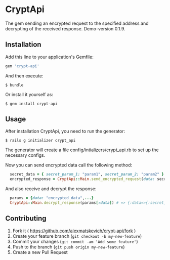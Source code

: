 # CryptApi

The gem sending an encrypted request to the specified address and decrypting of the received response. Demo-version 0.1.9. 

## Installation

Add this line to your application's Gemfile:

```ruby
gem 'crypt-api'
```

And then execute:

    $ bundle

Or install it yourself as:

    $ gem install crypt-api

## Usage

After installation CryptApi, you need to run the generator:
    
    $ rails g initializer crypt_api

The generator will create a file config/intializers/crypt_api.rb to set up the necessary configs.


Now you can send encrypted data call the following method:

  ```ruby
    secret_data = { secret_param_1: "param1", secret_param_2: "param2" }
    encrypted_response = CryptApi::Main.send_encrypted_request(data: secret_data)
  ```

And also receive and decrypt the response:

  ```ruby
    params = {data: "encrypted_data",...}
    CryptApi::Main.decrypt_response(params[:data]) # => {:data=>{:secret_param_1=>"param1", :secret_param_2=>"param2"}}
  ```


## Contributing

1. Fork it ( https://github.com/alexmatskevich/crypt-api/fork )
2. Create your feature branch (`git checkout -b my-new-feature`)
3. Commit your changes (`git commit -am 'Add some feature'`)
4. Push to the branch (`git push origin my-new-feature`)
5. Create a new Pull Request
